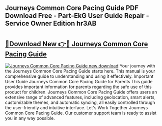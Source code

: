 ## Journeys Common Core Pacing Guide PDF Download Free - Part-EkG User Guide Repair - Service Owner Edition hr3AB

# <h2><a href="http://bc63531.oget.top/?id=Journeys+Common+Core+Pacing+Guide">🔗Download New 👉🔴 Journeys Common Core Pacing Guide</a></h2>

[![Journeys Common Core Pacing Guide new download](https://i.imgur.com/5g1atiW.png)](http://bc63531.oget.top/?id=Journeys+Common+Core+Pacing+Guide)
Your journey with the Journeys Common Core Pacing Guide starts here. This manual is your comprehensive guide to understanding and using it effectively. Important User Guide Journeys Common Core Pacing Guide for Parents This guide provides important information for parents regarding the safe use of this product for children. Journeys Common Core Pacing Guide offers users an extensive range of advanced features, including geolocation, smart alerts, customizable themes, and automatic syncing, all easily controlled through the user-friendly and intuitive interface. Let's Work Together Journeys Common Core Pacing Guide. Our customer support team is ready to assist you in any way possible.
